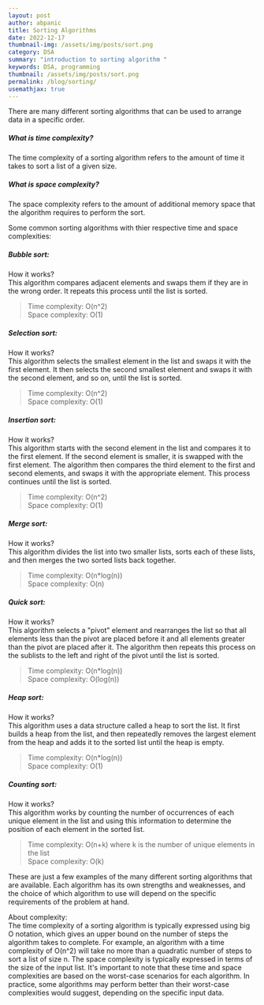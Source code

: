 ```yaml
---
layout: post
author: abpanic
title: Sorting Algorithms
date: 2022-12-17
thumbnail-img: /assets/img/posts/sort.png
category: DSA
summary: "introduction to sorting algorithm "
keywords: DSA, programming
thumbnail: /assets/img/posts/sort.png
permalink: /blog/sorting/
usemathjax: true
---
```

There are many different sorting algorithms that can be used to arrange data in a specific order.

##### What is time complexity?

The time complexity of a sorting algorithm refers to the amount of time it takes to sort a list of a given size.

##### What is space complexity?

The space complexity refers to the amount of additional memory space that the algorithm requires to perform the sort.

Some common sorting algorithms with thier respective time and space complexities:

##### Bubble sort:

How it works?\
This algorithm compares adjacent elements and swaps them if they are in the wrong order.
It repeats this process until the list is sorted.

> Time complexity: O(n^2)\
> Space complexity: O(1)

##### Selection sort:

How it works?\
This algorithm selects the smallest element in the list and swaps it with the first element.
It then selects the second smallest element and swaps it with the second element, and so on, until the list is sorted.

> Time complexity: O(n^2)\
> Space complexity: O(1)

##### Insertion sort:

How it works?\
This algorithm starts with the second element in the list and compares it to the first element.
If the second element is smaller, it is swapped with the first element. The algorithm then compares the third element to the first and second elements, and swaps it with the appropriate element. This process continues until the list is sorted.

> Time complexity: O(n^2)\
> Space complexity: O(1)

##### Merge sort:

How it works?\
This algorithm divides the list into two smaller lists, sorts each of these lists, and then merges the two sorted lists back together.

> Time complexity: O(n*log(n))\
> Space complexity: O(n)

##### Quick sort:

How it works?\
This algorithm selects a "pivot" element and rearranges the list so that all elements less than the pivot are placed before it and all elements greater than the pivot are placed after it.
The algorithm then repeats this process on the sublists to the left and right of the pivot until the list is sorted.

> Time complexity: O(n*log(n))\
> Space complexity: O(log(n))

##### Heap sort:

How it works?\
This algorithm uses a data structure called a heap to sort the list.
It first builds a heap from the list, and then repeatedly removes the largest element from the heap and adds it to the sorted list until the heap is empty.

> Time complexity: O(n*log(n))\
> Space complexity: O(1)

##### Counting sort:

How it works?\
This algorithm works by counting the number of occurrences of each unique element in the list and using this information to determine the position of each element in the sorted list.

> Time complexity: O(n+k) where k is the number of unique elements in the list\
> Space complexity: O(k)

These are just a few examples of the many different sorting algorithms that are available. Each algorithm has its own strengths and weaknesses, and the choice of which algorithm to use will depend on the specific requirements of the problem at hand.  

About complexity:\
The time complexity of a sorting algorithm is typically expressed using big O notation, which gives an upper bound on the number of steps the algorithm takes to complete. For example, an algorithm with a time complexity of O(n^2) will take no more than a quadratic number of steps to sort a list of size n. The space complexity is typically expressed in terms of the size of the input list.
It's important to note that these time and space complexities are based on the worst-case scenarios for each algorithm. In practice, some algorithms may perform better than their worst-case complexities would suggest, depending on the specific input data.